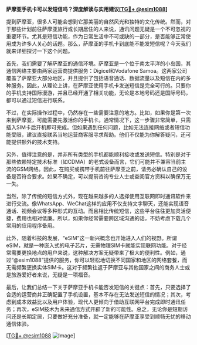 **萨摩亚手机卡可以发短信吗？深度解读与实用建议[[TG💪+ @esim1088](https://t.me/s/esim1088)]**

提到萨摩亚，很多人可能会想到它那美丽的自然风光和独特的文化传统。然而，对于那些计划前往萨摩亚旅行或长期居住的人来说，通讯问题无疑是一个不可忽视的重要环节。尤其是短信功能，作为日常生活中不可或缺的一部分，是否能够正常使用成为许多人关心的话题。那么，萨摩亚的手机卡到底能不能发短信呢？今天我们就来详细探讨一下这个问题。

首先，我们需要了解萨摩亚的通信环境。萨摩亚是一个位于南太平洋的小岛国，其通信网络主要由两家运营商提供服务：Digicel和Vodafone Samoa。这两家公司覆盖了萨摩亚大部分地区，并且提供了包括语音通话、数据流量以及短信在内的多种服务。因此，从理论上讲，在萨摩亚使用手机卡发送短信是完全可行的。只要你的手机支持国际漫游，并且已经开通了相关功能，无论是本地号码还是国际号码，都可以通过短信进行联系。

不过，在实际操作过程中，仍然存在一些需要注意的地方。比如，如果你是第一次来到萨摩亚，可能需要先激活你的手机卡。通常情况下，这一步骤非常简单，只需插入SIM卡后开机即可完成。但如果遇到任何问题，比如无法连接网络或者短信功能受限，建议直接联系当地运营商客服寻求帮助。他们不仅能为你解答疑问，还可能提供额外的技术支持。

另外，值得注意的是，并非所有类型的手机都能顺利接收或发送短信。特别是对于那些依赖特定技术标准（如CDMA）的老式设备而言，它们可能并不兼容当前主流的GSM网络。因此，在购买或携带手机前往萨摩亚之前，请务必确认自己的设备是否符合要求。如果不确定，可以提前咨询专业人士或查阅官方资料以确保万无一失。

当然，除了传统的短信方式外，现在越来越多的人选择使用互联网即时通讯软件来进行交流。像WhatsApp、WeChat这样的应用不仅支持文字聊天，还能实现语音通话、视频会议等多种形式的互动。而且相比传统短信，这些平台往往更加灵活便捷，费用也相对低廉。所以，如果你经常需要跨区域沟通的话，不妨考虑下载几个常用的应用程序备用。

此外，随着科技的发展，“eSIM”这一新兴概念也开始进入人们的视野。所谓eSIM，就是一种嵌入式的电子芯片，无需物理SIM卡就能实现联网功能。对于经常需要更换地点的用户来说，这种解决方案无疑带来了极大的便利性。例如，通过“@esim1088”提供的服务，你可以轻松地切换不同国家和地区的网络套餐，而无需频繁更换实体SIM卡。这对于频繁往返于萨摩亚与其他国家之间的商务人士或是旅游爱好者来说，无疑是一项福音。

最后，让我们总结一下关于萨摩亚手机卡能否发短信的关键点：首先，只要选择了合适的运营商并正确配置了手机设置，基本不存在无法发送短信的情况；其次，考虑到成本效益比以及用户体验，现代人更倾向于借助互联网平台完成即时通讯任务；再次，eSIM技术为未来通信方式开辟了新的可能性。总之，无论你是短期访问还是长期定居，只要做好充分准备，就一定能够在萨摩亚享受到顺畅无忧的移动通信体验。

[[TG💪+ @esim1088](https://t.me/s/esim1088) ![Image](https://i.postimg.cc/4NQfJmqS/Snipaste-2025-05-13-00-14-12.png)]